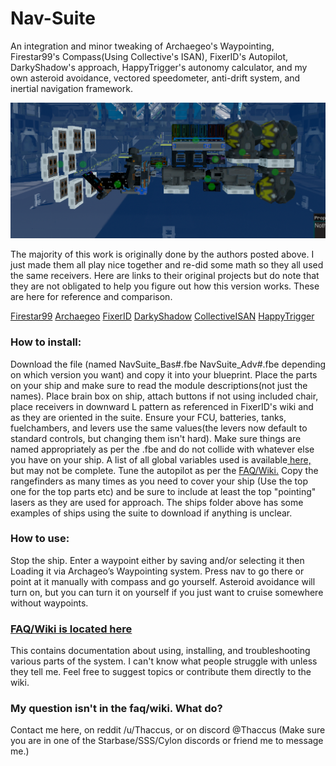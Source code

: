 # Nav-Suite
An integration and minor tweaking of Archaegeo's Waypointing, Firestar99's Compass(Using Collective's ISAN), FixerID's Autopilot, DarkyShadow's approach, HappyTrigger's autonomy calculator, and my own asteroid avoidance, vectored speedometer, anti-drift system, and inertial navigation framework.

![Package Image](Media/NavSuiteAdvFootprint.png)

The majority of this work is originally done by the authors posted above. I just made them all play nice together and re-did some math so they all used the same receivers. Here are links to their original projects but do note that they are not obligated to help you figure out how this version works. These are here for reference and comparison.

[Firestar99](https://gitlab.com/Firestar99/yolol/-/blob/master/src/compass/README.md)   [Archaegeo](https://github.com/Archaegeo/Starbase/tree/main/ISAN-Waypoint%20System)   [FixerID](https://github.com/fixerid/sb-projects/tree/main/NavCas)   [DarkyShadow](https://github.com/GameName-Darkyshadow/Starbase)   [CollectiveISAN](https://github.com/Collective-SB/ISAN) [HappyTrigger](https://discord.gg/zFRdPBa2)

### How to install:
Download the file (named NavSuite_Bas#.fbe NavSuite_Adv#.fbe depending on which version you want) and copy it into your blueprint. Place the parts on your ship and make sure to read the module descriptions(not just the names). Place brain box on ship, attach buttons if not using included chair, place receivers in downward L pattern as referenced in FixerID's wiki and as they are oriented in the suite. Ensure your FCU, batteries, tanks, fuelchambers, and levers use the same values(the levers now default to standard controls, but changing them isn't hard). Make sure things are named appropriately as per the .fbe and do not collide with whatever else  you have on your ship. A list of all global variables used is available[ here,](https://github.com/Thaccus/Starbase-Nav-Suite/blob/main/UsedGlobalVars.txt) but may not be complete. Tune the autopilot as per the [FAQ/Wiki.](https://github.com/Thaccus/Starbase-Nav-Suite/wiki/F.A.Q.) Copy the rangefinders as many times as you need to cover your ship (Use the top one for the top parts etc) and be sure to include at least the top "pointing" lasers as they are used for approach. The ships folder above has some examples of ships using the suite to download if anything is unclear.

### How to use:
Stop the ship. Enter a waypoint either by saving and/or selecting it then Loading it via Archageo’s Waypointing system. Press nav to go there or point at it manually with compass and go yourself. Asteroid avoidance will turn on, but you can turn it on yourself if you just want to cruise somewhere without waypoints.

### [FAQ/Wiki is located here](https://github.com/Thaccus/Starbase-Nav-Suite/wiki/F.A.Q.)
This contains documentation about using, installing, and troubleshooting various parts of the system. I can't know what people struggle with unless they tell me. Feel free to suggest topics or contribute them directly to the wiki.

### My question isn't in the faq/wiki. What do?
Contact me here, on reddit /u/Thaccus, or on discord @Thaccus (Make sure you are in one of the Starbase/SSS/Cylon discords or friend me to message me.)
